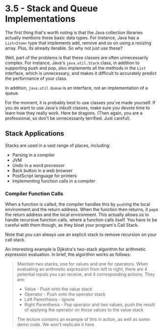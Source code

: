 # 3.5 - Stack and Queue Implementations

The first thing that's worth noting is that the Java collection libraries actually mentions these basic data types. For instance, Java has a `List<Item>` type that implements add, remove and so on using a resizing array. Plus, its already iterable. So why not just use these?

Well, part of the problems is that these classes are often unnecessarily complex. For instance, Java's `java.util.Stack` class, in addition to supporting push and pop, also implements all the methods in the `List` interface, which is unnecessary, and makes it difficult to accurately predict the performance of your class.

In addition, `java.util.Queue` is an interface, not an implementation of a queue.

For the moment, it is probably best to use classes you've made yourself. If you do want to use Java's inbuilt classes, make sure you devote time to learn how they really work. Here be dragons. (Then again, you are a professional, so don't be unnecessarily terrified. Just careful).

## Stack Applications

Stacks are used in a vast range of places, including:
* Parsing in a compiler
* JVM
* Undo in a word processor
* Back button in a web browser
* PostScript language for printers
* Implementing function calls in a compiler

### Compiler Function Calls

When a function is called, the compiler handles this by `push`ing the local environment and the return address. When the function then returns, it `pop`s the return address and the local environment. This actually allows us to handle recursive function calls, where a function calls itself. You have to be careful with them though, as they bloat your program's Call Stack.

Note that you can always use an explicit stack to remove recursion on your call stack.

An interesting example is Djikstra's two-stack algorithm for arithmetic expression evaluation. In brief, the algorithm works as follows:

> Maintain two stacks, one for values and one for operators. When evaluating an arithmetic expression from left to right, there are 4 potential inputs you can receive, and 4 corresponding actions. They are:
> * Value - Push onto the value stack
> * Operator - Push onto the operator stack
> * Left Parenthesis - Ignore
> * Right Parenthesis - Pop operator and two values, push the result of applying the operator on those values to the value stack
> 
> The lecture contains an example of this in action, as well as some demo code. We won't replicate it here.
> 

